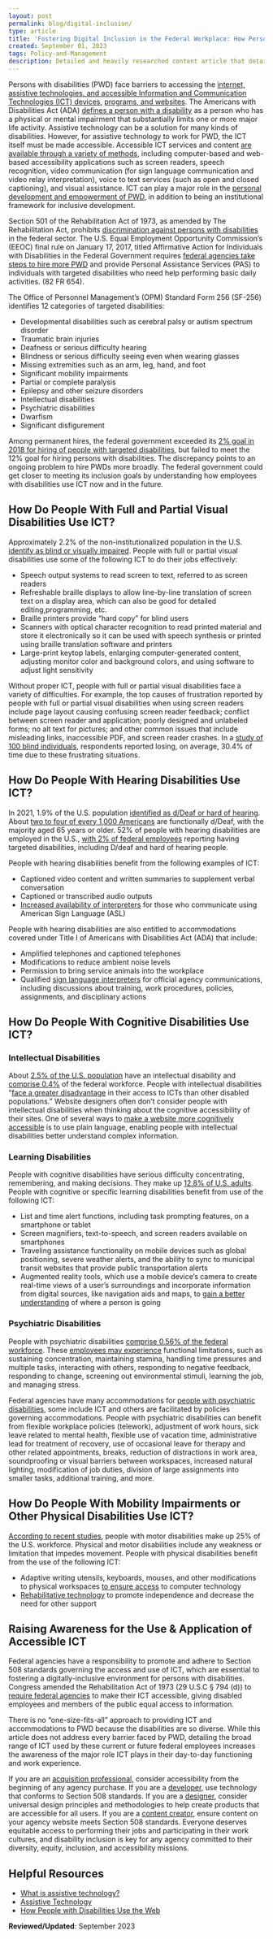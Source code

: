 ```yaml
---
layout: post
permalink: blog/digital-inclusion/
type: article
title: 'Fostering Digital Inclusion in the Federal Workplace: How Persons with Disabilities Use ICT'
created: September 01, 2023
tags: Policy-and-Management
description: Detailed and heavily researched content article that details how persons with disabilities use ICT and the impacts on federal employees of conformance or non-conformance to ICT standards for those employees with disabilties.
---
```


Persons with disabilities (PWD) face barriers to accessing the [internet, assistive technologies, and accessible Information and Communication Technologies (ICT) devices](https://en.unesco.org/partnerships/partnering/icts-persons-living-disabilities), [programs, and websites](https://www.un.org/development/desa/dspd/2021/02/digital-technologies-for-social-inclusion/). The Americans with Disabilities Act (ADA) [defines a person with a disability](https://adata.org/faq/what-definition-disability-under-ada) as a person who has a physical or mental impairment that substantially limits one or more major life activity. Assistive technology can be a solution for many kinds of disabilities. However, for assistive technology to work for PWD, the ICT itself must be made accessible. Accessible ICT services and content [are available through a variety of methods](https://www.itu.int/en/action/accessibility/Documents/Pink_Report_Nov2013.pdf), including computer-based and web-based accessibility applications such as screen readers, speech recognition, video communication (for sign language communication and video relay interpretation), voice to text services (such as open and closed captioning), and visual assistance. ICT can play a major role in the [personal development and empowerment of PWD](https://www.itu.int/en/action/accessibility/Pages/hlmdd2013.aspx), in addition to being an institutional framework for inclusive development.

Section 501 of the Rehabilitation Act of 1973, as amended by The Rehabilitation Act, prohibits [discrimination against persons with disabilities](https://www.eeoc.gov/federal-sector/reports/eeo-status-workers-disabilities-federal-sector) in the federal sector. The U.S. Equal Employment Opportunity Commission’s (EEOC) final rule on January 17, 2017, titled Affirmative Action for Individuals with Disabilities in the Federal Government requires [federal agencies take steps to hire more PWD](https://www.eeoc.gov/federal-sector/reports/eeo-status-workers-disabilities-federal-sector) and provide Personal Assistance Services (PAS) to individuals with targeted disabilities who need help performing basic daily activities. (82 FR 654).

The Office of Personnel Management’s (OPM) Standard Form 256 (SF-256) identifies 12 categories of targeted disabilities:

* Developmental disabilities such as cerebral palsy or autism spectrum disorder
* Traumatic brain injuries
* Deafness or serious difficulty hearing
* Blindness or serious difficulty seeing even when wearing glasses
* Missing extremities such as an arm, leg, hand, and foot
* Significant mobility impairments
* Partial or complete paralysis
* Epilepsy and other seizure disorders
* Intellectual disabilities
* Psychiatric disabilities
* Dwarfism
* Significant disfigurement

Among permanent hires, the federal government exceeded its [2% goal in 2018 for hiring of people with targeted disabilities](https://www.eeoc.gov/federal-sector/reports/eeo-status-workers-disabilities-federal-sector ), but failed to meet the 12% goal for hiring persons with disabilities. The discrepancy points to an ongoing problem to hire PWDs more broadly. The federal government could get closer to meeting its inclusion goals by understanding how employees with disabilities use ICT now and in the future. 

## How Do People With Full and Partial Visual Disabilities Use ICT?

Approximately 2.2% of the non-institutionalized population in the U.S. [identify as blind or visually impaired](https://www.eeoc.gov/laws/guidance/blindness-and-vision-impairments-workplace-and-ada). People with full or partial visual disabilities use some of the following ICT to do their jobs effectively:

* Speech output systems to read screen to text, referred to as screen readers
* Refreshable braille displays to allow line-by-line translation of screen text on a display area, which can also be good for detailed editing,programming, etc.
* Braille printers provide “hard copy” for blind users
* Scanners with optical character recognition to read printed material and store it electronically so it can be used with speech synthesis or printed using braille translation software and printers
* Large-print keytop labels, enlarging computer-generated content, adjusting monitor color and background colors, and using software to adjust light sensitivity

Without proper ICT, people with full or partial visual disabilities face a variety of difficulties. For example, the top causes of frustration reported by people with full or partial visual disabilities when using screen readers include page layout causing confusing screen reader feedback; conflict between screen reader and application; poorly designed and unlabeled forms; no alt text for pictures; and other common issues that include misleading links, inaccessible PDF, and screen reader crashes. In a [study of 100 blind individuals](https://doi.org/10.1080/10447310709336964), respondents reported losing, on average, 30.4% of time due to these frustrating situations.

## How Do People With Hearing Disabilities Use ICT?
In 2021, 1.9% of the U.S. population [identified as d/Deaf or hard of hearing](https://nationaldeafcenter.org/resources/research-data/). About [two to four of every 1,000 Americans](https://gallaudet.edu/international-affairs/deaf-and-hard-of-hearing-employment-statistics/) are functionally d/Deaf, with the majority aged 65 years or older. 52% of people with hearing disabilities are employed in the U.S., [with 2% of federal employees](https://www.nad.org/nerc/laws-and-regs/) reporting having targeted disabilities, including D/deaf and hard of hearing people.

People with hearing disabilities benefit from the following examples of ICT:

* Captioned video content and written summaries to supplement verbal conversation 
* Captioned or transcribed audio outputs
* [Increased availability of interpreters](https://www.forbes.com/health/hearing-aids/deafness-statistics/#footnote_5) for those who communicate using American Sign Language (ASL)

People with hearing disabilities are also entitled to accommodations covered under Title I of Americans with Disabilities Act (ADA) that include:

* Amplified telephones and captioned telephones
* Modifications to reduce ambient noise levels
* Permission to bring service animals into the workplace
* Qualified [sign language interpreters](https://www.nad.org/nerc/laws-and-regs/) for official agency communications, including discussions about training, work procedures, policies, assignments, and disciplinary actions

## How Do People With Cognitive Disabilities Use ICT?

### Intellectual Disabilities
 
About [2.5% of the U.S. population](https://www.boia.org/blog/disability-statistics-in-the-united-states) have an intellectual disability and [comprise 0.4%](https://www.eeoc.gov/federal-sector/reports/eeo-status-workers-disabilities-federal-sector) of the federal workforce. People with intellectual disabilities “[face a greater disadvantage](https://doi.org/10.1186/s13584-018-0282-4) in their access to ICTs than other disabled populations.” Website designers often don’t consider people with intellectual disabilities when thinking about the cognitive accessibility of their sites. One of several ways to [make a website more cognitively accessible](https://doi.org/10.1186/s13584-018-0282-4) is to use plain language, enabling people with intellectual disabilities better understand complex information.

### Learning Disabilities

People with cognitive disabilities have serious difficulty concentrating, remembering, and making decisions. They make up [12.8% of U.S. adults](https://www.cdc.gov/ncbddd/disabilityandhealth/infographic-disability-impacts-all.html). People with cognitive or specific learning disabilities benefit from use of the following ICT:

* List and time alert functions, including task prompting features, on a smartphone or tablet
* Screen magnifiers, text-to-speech, and screen readers available on smartphones
* Traveling assistance functionality on mobile devices such as global positioning, severe weather alerts, and the ability to sync to municipal transit websites that provide public transportation alerts
* Augmented reality tools, which use a mobile device’s camera to create real-time views of a user’s surroundings and incorporate information from digital sources, like navigation aids and maps, to [gain a better understanding](https://www.fcc.gov/document/white-paper-ict-access-people-cognitive-disabilities) of where a person is going

### Psychiatric Disabilities

People with psychiatric disabilities [comprise 0.56% of the federal workforce](https://www.eeoc.gov/federal-sector/reports/eeo-status-workers-disabilities-federal-sector). These [employees may experience](https://cpr.bu.edu/resources-and-information/reasonable-accommodations/how-do-psychiatric-and-mental-health-conditions-interfere-with-work-performance/) functional limitations, such as sustaining concentration, maintaining stamina, handling time pressures and multiple tasks, interacting with others, responding to negative feedback, responding to change, screening out environmental stimuli, learning the job, and managing stress.

Federal agencies have many accommodations for [people with psychiatric disabilities](https://www.dol.gov/agencies/odep/program-areas/mental-health/maximizing-productivity-accommodations-for-employees-with-psychiatric-disabilities), some include ICT and others are facilitated by policies governing accommodations. People with psychiatric disabilities can benefit from flexible workplace policies (telework), adjustment of work hours, sick leave related to mental health, flexible use of vacation time, administrative lead for treatment of recovery, use of occasional leave for therapy and other related appointments, breaks, reduction of distractions in work area, soundproofing or visual barriers between workspaces, increased natural lighting, modification of job duties, division of large assignments into smaller tasks, additional training, and more.

## How Do People With Mobility Impairments or Other Physical Disabilities Use ICT?

[According to recent studies](https://www.boia.org/blog/disability-statistics-in-the-united-states), people with motor disabilities make up 25% of the U.S. workforce. Physical and motor disabilities include any weakness or limitation that impedes movement. People with physical disabilities benefit from the use of the following ICT:

* Adaptive writing utensils, keyboards, mouses, and other modifications to physical workspaces [to ensure access](https://www.inclusionhub.com/articles/improving-digital-inclusion-physical-disabilities#:~:text=Writing%20utensils%2C%20keyboards%2C%20or%20a%20mouse%20can%20also,including%20voice%2C%20text%2C%20gestures%2C%20and%20even%20eye%20movement) to computer technology
* [Rehabilitative technology](https://www.nichd.nih.gov/health/topics/rehabtech/conditioninfo/help) to promote independence and decrease the need for other support

## Raising Awareness for the Use & Application of Accessible ICT

Federal agencies have a responsibility to promote and adhere to Section 508 standards governing the access and use of ICT, which are essential to fostering a digitally-inclusive environment for persons with disabilities. Congress amended the Rehabilitation Act of 1973 (29 U.S.C § 794 (d)) to [require federal agencies](https://www.section508.gov/manage/laws-and-policies/) to make their ICT accessible, giving disabled employees and members of the public equal access to information.

There is no “one-size-fits-all” approach to providing ICT and accommodations to PWD because the disabilities are so diverse. While this article does not address every barrier faced by PWD, detailing the broad range of ICT used by these current or future federal employees increases the awareness of the major role ICT plays in their day-to-day functioning and work experience. 

If you are an [acquisition professional](https://www.section508.gov/buy-sell/), consider accessibility from the beginning of any agency purchase. If you are a [developer](https://www.section508.gov/develop/software-websites/), use technology that conforms to Section 508 standards. If you are a [designer](https://www.section508.gov/develop/software-websites/), consider universal design principles and methodologies to help create products that are accessible for all users. If you are a [content creator](https://www.section508.gov/create/), ensure content on your agency website meets Section 508 standards. Everyone deserves equitable access to performing their jobs and participating in their work cultures, and disability inclusion is key for any agency committed to their diversity, equity, inclusion, and accessibility missions. 

## Helpful Resources

* [What is assistive technology?](https://www.autismspeaks.org/technology-and-autism)
* [Assistive Technology](https://accessibletech.org/assistive-technology/)
* [How People with Disabilities Use the Web](https://www.w3.org/WAI/people-use-web/)



 

**Reviewed/Updated**: September 2023